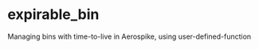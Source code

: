 expirable_bin
=============

Managing bins with time-to-live in Aerospike, using user-defined-function
